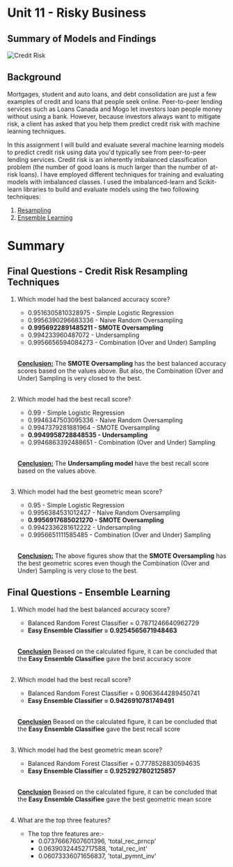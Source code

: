 # Unit 11 - Risky Business

## Summary of Models and Findings
 
![Credit Risk](Images/credit-risk.jpg)

## Background

Mortgages, student and auto loans, and debt consolidation are just a few examples of credit and loans that people seek online. Peer-to-peer lending services such as Loans Canada and Mogo let investors loan people money without using a bank. However, because investors always want to mitigate risk, a client has asked that you help them predict credit risk with machine learning techniques.

In this assignment I will build and evaluate several machine learning models to predict credit risk using data you'd typically see from peer-to-peer lending services. Credit risk is an inherently imbalanced classification problem (the number of good loans is much larger than the number of at-risk loans). I have employed different techniques for training and evaluating models with imbalanced classes. I used the imbalanced-learn and Scikit-learn libraries to build and evaluate models using the two following techniques:

1. [Resampling](#Final-Questions---Credit-Risk-Resampling-Techniques)
2. [Ensemble Learning](#Final-Questions---Ensemble-Learning)

# Summary 

## Final Questions - Credit Risk Resampling Techniques

1. Which model had the best balanced accuracy score?

    * 0.9516305810328975 - Simple Logistic Regression
    * 0.9956390296683336 - Naive Random Oversampling
    * **0.9956922891485211 - SMOTE Oversampling**
    * 0.994233960487072  - Undersampling
    * 0.9956656594084273 - Combination (Over and Under) Sampling<br><br>
    
    <u>**Conclusion:**</u>  The **SMOTE Oversampling** has the best balanced accuracy scores based on the values above. But also, the Combination (Over and Under) Sampling is very closed to the best.<br><br>


2. Which model had the best recall score?

    * 0.99			   - Simple Logistic Regression
    * 0.9946347503095336 - Naive Random Oversampling
    * 0.9947379281881964 - SMOTE Oversampling
    * **0.9949958728848535 - Undersampling**
    * 0.9946863392488651 - Combination (Over and Under) Sampling<br><br>
    
    <u>**Conclusion:**</u> The **Undersampling model** have the best recall score based on the values above.<br><br>

3. Which model had the best geometric mean score?

    
    * 0.95			     - Simple Logistic Regression
    * 0.9956384531012427 - Naive Random Oversampling
    * **0.9956917685021270 - SMOTE Oversampling**
    * 0.9942336281612222 - Undersampling
    * 0.9956651111585485 - Combination (Over and Under) Sampling<br><br>
    
    <u>**Conclusion:**</u>   The above figures show that the **SMOTE Oversampling** has the best geometric scores even though the Combination (Over and Under) Sampling is very close to the best.

## Final Questions - Ensemble Learning

1. Which model had the best balanced accuracy score?

    * Balanced Random Forest Classifier = 0.7871246640962729
    * **Easy Ensemble Classifier = 0.9254565671948463** <br><br>
    
    <u>**Conclusion**</u>  Beased on the calculated figure, it can be concluded that the **Easy Ensemble Classifiee** gave the best accuracy score<br><br>


2. Which model had the best recall score?

    * Balanced Random Forest Classifier = 0.9063644289450741
    * **Easy Ensemble Classifier = 0.9426910781749491** <br><br>
    
    <u>**Conclusion**</u>  Beased on the calculated figure, it can be concluded that the **Easy Ensemble Classifiee** gave the best recall score<br><br>

3. Which model had the best geometric mean score?

     * Balanced Random Forest Classifier = 0.7778528830594635
    * **Easy Ensemble Classifier = 0.9252927802125857** <br><br>
    
    <u>**Conclusion**</u>  Beased on the calculated figure, it can be concluded that the **Easy Ensemble Classifiee** gave the best geometric mean score<br><br>

4. What are the top three features?

      * The top thre features are:-
        - 0.07376667607601396, 'total_rec_prncp'
        - 0.06390324452717588, 'total_rec_int'
        - 0.06073336071656837, 'total_pymnt_inv'